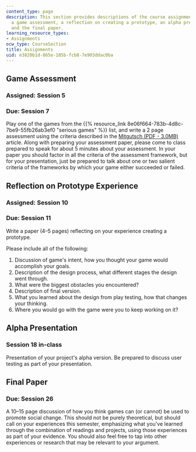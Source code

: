 ```yaml
---
content_type: page
description: This section provides descriptions of the course assignments, including
  a game assessment, a reflection on creating a prototype, an alpha presentation,
  and the final paper.
learning_resource_types:
- Assignments
ocw_type: CourseSection
title: Assignments
uid: e3820b1d-865e-185b-fcb8-7e903ddac0ba
---
```


Game Assessment
---------------

### Assigned: Session 5

### Due: Session 7

Play one of the games from the {{% resource_link 8e06f664-783b-4d8c-7be9-55fb26ab3ef0 "serious games" %}} list, and write a 2 page assessment using the criteria described in the [Mitgutsch (PDF - 3.0MB)](http://gambit.mit.edu/readme/academic_papers/fdg2012_submission_82-1.pdf) article. Along with preparing your assessment paper, please come to class prepared to speak for about 5 minutes about your assessment. In your paper you should factor in all the criteria of the assessment framework, but for your presentation, just be prepared to talk about one or two salient criteria of the frameworks by which your game either succeeded or failed.

Reflection on Prototype Experience
----------------------------------

### Assigned: Session 10

### Due: Session 11

Write a paper (4–5 pages) reflecting on your experience creating a prototype.

Please include all of the following:

1.  Discussion of game's intent, how you thought your game would accomplish your goals.
2.  Description of the design process, what different stages the design went through.
3.  What were the biggest obstacles you encountered?
4.  Description of final version.
5.  What you learned about the design from play testing, how that changes your thinking.
6.  Where you would go with the game were you to keep working on it?

Alpha Presentation
------------------

### Session 18 in-class

Presentation of your project's alpha version. Be prepared to discuss user testing as part of your presentation.

Final Paper
-----------

### Due: Session 26

A 10–15 page discussion of how you think games can (or cannot) be used to promote social change. This should not be purely theoretical, but should call on your experiences this semester, emphasizing what you've learned through the combination of readings and projects, using those experiences as part of your evidence. You should also feel free to tap into other experiences or research that may be relevant to your argument.